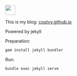 <img src="http://coutvv.github.io/favicon.ico" width="32px" height="32px" />

This is my blog: [coutvv.github.io](http://coutvv.github.io)

Powered by jekyll

Preparation:

```bash
gem install jekyll bundler
```

Run:

```bash
bundle exec jekyll serve
```
